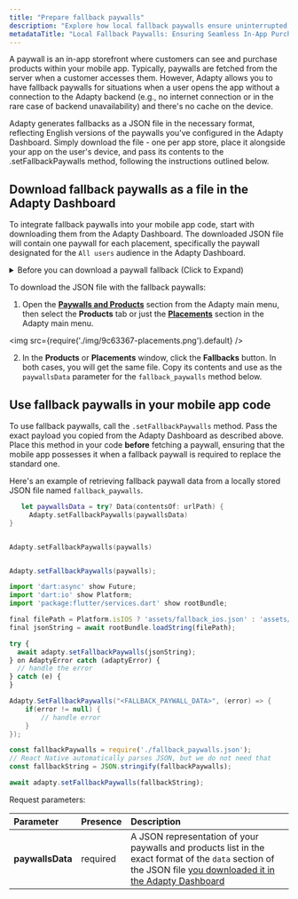 ```yaml
---
title: "Prepare fallback paywalls"
description: "Explore how local fallback paywalls ensure uninterrupted in-app purchases, even without an internet connection. Learn how Adapty's innovative solutions empower developers to define fallback paywalls for a seamless user experience."
metadataTitle: "Local Fallback Paywalls: Ensuring Seamless In-App Purchases | Adapty"
---
```


A paywall is an in-app storefront where customers can see and purchase products within your mobile app. Typically, paywalls are fetched from the server when a customer accesses them. However, Adapty allows you to have fallback paywalls for situations when a user opens the app without a connection to the Adapty backend (e.g., no internet connection or in the rare case of backend unavailability) and there's no cache on the device.

Adapty generates fallbacks as a JSON file in the necessary format, reflecting English versions of the paywalls you've configured in the Adapty Dashboard. Simply download the file - one per app store, place it alongside your app on the user's device, and pass its contents to the .setFallbackPaywalls method, following the instructions outlined below.

## Download fallback paywalls as a file in the Adapty Dashboard

To integrate fallback paywalls into your mobile app code, start with downloading them from the Adapty Dashboard. The downloaded JSON file will contain one paywall for each placement, specifically the paywall designated for the `All users` audience in the Adapty Dashboard.

<details>
   <summary>Before you can download a paywall fallback (Click to Expand)</summary>

   1. [Create products](create-product) you want to sell
2. [Create paywall and add the products to it](create-paywall). Paywalls are in-app stores in your mobile apps.
3. [Create placement and add paywalls to it](create-placement). Placement is the location where the paywall will be shown.
</details>

To download the JSON file with the fallback paywalls:

1. Open the **[Paywalls and Products](https://app.adapty.io/products)** section from the Adapty main menu, then select the **Products** tab or just the **[Placements](https://app.adapty.io/placements)** section in the Adapty main menu.

   
<img
  src={require('./img/9c63367-placements.png').default}
/>



2. In the **Products** or **Placements** window, click the **Fallbacks** button. In both cases, you will get the same file. Copy its contents and use as the `paywallsData` parameter for the `fallback_paywalls` method below.

## Use fallback paywalls in your mobile app code

To use fallback paywalls, call the `.setFallbackPaywalls` method. Pass the exact payload you copied from the Adapty Dashboard as described above. Place this method in your code **before** fetching a paywall, ensuring that the mobile app possesses it when a fallback paywall is required to replace the standard one.

Here's an example of retrieving fallback paywall data from a locally stored JSON file named `fallback_paywalls`.

```swift title="title="if let urlPath = Bundle.main.url(forResource: "fallback_paywalls", withExtension: "json"),""
   let paywallsData = try? Data(contentsOf: urlPath) {
     Adapty.setFallbackPaywalls(paywallsData)
}
```
```kotlin title="title="val paywalls: String = //get paywalls JSON from where you stored it""

Adapty.setFallbackPaywalls(paywalls)
```
```java title="title="String paywalls = //get paywalls JSON from where you stored it""

Adapty.setFallbackPaywalls(paywalls);
```
```javascript title="title="Flutter""
import 'dart:async' show Future;
import 'dart:io' show Platform;
import 'package:flutter/services.dart' show rootBundle;

final filePath = Platform.isIOS ? 'assets/fallback_ios.json' : 'assets/fallback_android.json';
final jsonString = await rootBundle.loadString(filePath);

try {
  await adapty.setFallbackPaywalls(jsonString);
} on AdaptyError catch (adaptyError) {
  // handle the error
} catch (e) {
}
```
```csharp title="title="Unity""
Adapty.SetFallbackPaywalls("<FALLBACK_PAYWALL_DATA>", (error) => {
    if(error != null) {
        // handle error
    }
});
```
```typescript title="title="React Native (TS)""
const fallbackPaywalls = require('./fallback_paywalls.json');
// React Native automatically parses JSON, but we do not need that
const fallbackString = JSON.stringify(fallbackPaywalls);

await adapty.setFallbackPaywalls(fallbackString);
```

Request parameters:

| Parameter        | Presence | Description                                                                                                                                                                                                                                         |
| :--------------- | :------- | :-------------------------------------------------------------------------------------------------------------------------------------------------------------------------------------------------------------------------------------------------- |
| **paywallsData** | required | A JSON representation of your paywalls and products list in the exact format of the `data` section of the JSON file [you downloaded it in the Adapty Dashboard](fallback-paywalls#download-fallback-paywalls-as-a-file-in-the-adapty-dashboard) |